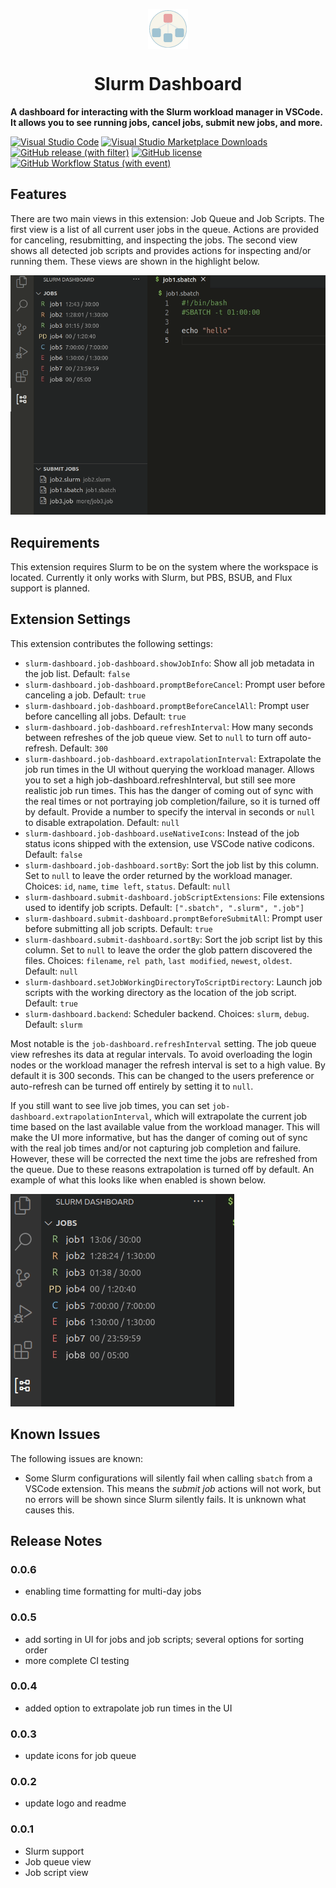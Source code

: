 <p align="center"><img align="center" width="64" src="./images/icon.png"/></p>
<h1 align="center">Slurm Dashboard</h1>


<b>A dashboard for interacting with the Slurm workload manager in VSCode. It allows
you to see running jobs, cancel jobs, submit new jobs, and more.</b>

[![Visual Studio Code](https://img.shields.io/badge/--007ACC?logo=visual%20studio%20code&logoColor=ffffff)](https://marketplace.visualstudio.com/items?itemName=danielnichols.slurm-dashboard)&nbsp;[![Visual Studio Marketplace Downloads](https://img.shields.io/visual-studio-marketplace/d/danielnichols.slurm-dashboard)](https://marketplace.visualstudio.com/items?itemName=danielnichols.slurm-dashboard)&nbsp;[![GitHub release (with filter)](https://img.shields.io/github/v/release/Dando18/slurm-dashboard)](https://github.com/Dando18/slurm-dashboard/releases)&nbsp;[![GitHub license](https://badgen.net/github/license/Dando18/slurm-dashboard)](https://github.com/Dando18/slurm-dashboard/blob/main/LICENSE)&nbsp;[![GitHub Workflow Status (with event)](https://img.shields.io/github/actions/workflow/status/Dando18/slurm-dashboard/.github%2Fworkflows%2Fci.yaml?logo=github&label=ci)](https://github.com/Dando18/slurm-dashboard/actions/workflows/ci.yaml)


## Features

There are two main views in this extension: Job Queue and Job Scripts. The first
view is a list of all current user jobs in the queue. Actions are provided for
canceling, resubmitting, and inspecting the jobs. The second view shows all
detected job scripts and provides actions for inspecting and/or running them.
These views are shown in the highlight below.

![Overview](images/overview.gif)

## Requirements

This extension requires Slurm to be on the system where the workspace is
located. Currently it only works with Slurm, but PBS, BSUB, and Flux support is
planned.

## Extension Settings

This extension contributes the following settings:

* `slurm-dashboard.job-dashboard.showJobInfo`: Show all job metadata in the job
  list. Default: `false`
* `slurm-dashboard.job-dashboard.promptBeforeCancel`: Prompt user before
  canceling a job. Default: `true`
* `slurm-dashboard.job-dashboard.promptBeforeCancelAll`: Prompt user before
  cancelling all jobs. Default: `true`
* `slurm-dashboard.job-dashboard.refreshInterval`: How many seconds between
  refreshes of the job queue view. Set to `null` to turn off auto-refresh.
  Default: `300`
* `slurm-dashboard.job-dashboard.extrapolationInterval`: Extrapolate the job run
  times in the UI without querying the workload manager. Allows you to set a
  high job-dashboard.refreshInterval, but still see more realistic job run
  times. This has the danger of coming out of sync with the real times or not
  portraying job completion/failure, so it is turned off by default. Provide a
  number to specify the interval in seconds or `null` to disable extrapolation.
  Default: `null`
* `slurm-dashboard.job-dashboard.useNativeIcons`: Instead of the job status
  icons shipped with the extension, use VSCode native codicons. Default: `false`
* `slurm-dashboard.job-dashboard.sortBy`: Sort the job list by this column. Set
  to `null` to leave the order returned by the workload manager. Choices: `id`,
  `name`, `time left`, `status`. Default: `null`
* `slurm-dashboard.submit-dashboard.jobScriptExtensions`: File extensions used
  to identify job scripts. Default: `[".sbatch", ".slurm", ".job"]`
* `slurm-dashboard.submit-dashboard.promptBeforeSubmitAll`: Prompt user before
  submitting all job scripts. Default: `true`
* `slurm-dashboard.submit-dashboard.sortBy`: Sort the job script list by this
  column. Set to `null` to leave the order the glob pattern discovered the files.
  Choices: `filename`, `rel path`, `last modified`, `newest`, `oldest`. Default:
  `null`
* `slurm-dashboard.setJobWorkingDirectoryToScriptDirectory`: Launch job scripts
  with the working directory as the location of the job script. Default: `true`
* `slurm-dashboard.backend`: Scheduler backend. Choices: `slurm`, `debug`.
  Default: `slurm`

Most notable is the `job-dashboard.refreshInterval` setting. The job queue view
refreshes its data at regular intervals. To avoid overloading the login nodes or
the workload manager the refresh interval is set to a high value. By default it
is 300 seconds. This can be changed to the users preference or auto-refresh can
be turned off entirely by setting it to `null`.

If you still want to see live job times, you can set
`job-dashboard.extrapolationInterval`, which will extrapolate the current job
time based on the last available value from the workload manager. This will make
the UI more informative, but has the danger of coming out of sync with the real
job times and/or not capturing job completion and failure. However, these will
be corrected the next time the jobs are refreshed from the queue. Due to these
reasons extrapolation is turned off by default. An example of what this looks
like when enabled is shown below.

![Time Extrapolation Example Gif](images/time-extrapolate-example.gif)

## Known Issues

The following issues are known:

* Some Slurm configurations will silently fail when calling `sbatch` from a
  VSCode extension. This means the _submit job_ actions will not work, but no
  errors will be shown since Slurm silently fails. It is unknown what causes
  this.

## Release Notes

### 0.0.6

- enabling time formatting for multi-day jobs

### 0.0.5

- add sorting in UI for jobs and job scripts; several options for sorting order
- more complete CI testing

### 0.0.4

- added option to extrapolate job run times in the UI

### 0.0.3

- update icons for job queue

### 0.0.2

- update logo and readme

### 0.0.1

- Slurm support
- Job queue view
- Job script view

